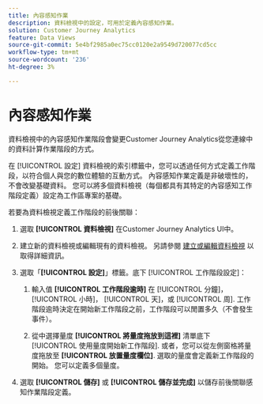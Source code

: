 ```yaml
---
title: 內容感知作業
description: 資料檢視中的設定，可用於定義內容感知作業。
solution: Customer Journey Analytics
feature: Data Views
source-git-commit: 5e4bf2985a0ec75cc0120e2a9549d720077cd5cc
workflow-type: tm+mt
source-wordcount: '236'
ht-degree: 3%

---
```



# 內容感知作業

資料檢視中的內容感知作業階段會變更Customer Journey Analytics從您連線中的資料計算作業階段的方式。

在 [!UICONTROL 設定] 資料檢視的索引標籤中，您可以透過任何方式定義工作階段，以符合個人與您的數位體驗的互動方式。 內容感知作業定義是非破壞性的，不會改變基礎資料。 您可以將多個資料檢視（每個都具有其特定的內容感知工作階段定義）設定為工作區專案的基礎。

若要為資料檢視定義工作階段的前後關聯：

1. 選取 **[!UICONTROL 資料檢視]** 在Customer Journey Analytics UI中。

1. 建立新的資料檢視或編輯現有的資料檢視。 另請參閱 [建立或編輯資料檢視](create-dataview.md) 以取得詳細資訊。

1. 選取「**[!UICONTROL 設定]**」標籤。底下 [!UICONTROL 工作階段設定]：

   1. 輸入值 **[!UICONTROL 工作階段逾時]** 在 [!UICONTROL 分鐘]， [!UICONTROL 小時]， [!UICONTROL 天]，或 [!UICONTROL 周]. 工作階段逾時決定在開始新工作階段之前，工作階段可以閒置多久（不會發生事件）。

   2. 從中選擇量度 **[!UICONTROL 將量度拖放到這裡]** 清單底下 [!UICONTROL 使用量度開始新工作階段]. 或者，您可以從左側窗格將量度拖放至 **[!UICONTROL 放置量度欄位]**. 選取的量度會定義新工作階段的開始。 您可以定義多個量度。

1. 選取 **[!UICONTROL 儲存]** 或 **[!UICONTROL 儲存並完成]** 以儲存前後關聯感知作業階段定義。


